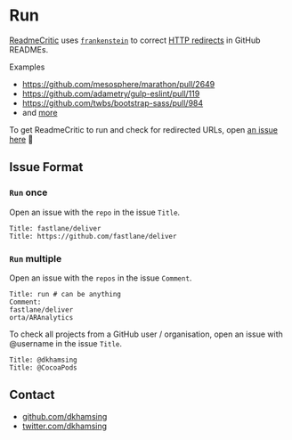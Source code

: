 # Run

[ReadmeCritic](https://github.com/pulls?utf8=✓&q=is%3Amerged+is%3Apr+author%3AReadmeCritic) uses [`frankenstein`](https://github.com/dkhamsing/frankenstein) to correct [HTTP redirects](https://en.wikipedia.org/wiki/URL_redirection) in GitHub READMEs.

Examples

- https://github.com/mesosphere/marathon/pull/2649
- https://github.com/adametry/gulp-eslint/pull/119
- https://github.com/twbs/bootstrap-sass/pull/984
- and [more](https://github.com/pulls?utf8=✓&q=is%3Amerged+is%3Apr+author%3AReadmeCritic)

To get ReadmeCritic to run and check for redirected URLs, open [an issue here](https://github.com/ReadmeCritic/Run/issues/new) :runner: 

## Issue Format

### `Run` once

Open an issue with the `repo` in the issue `Title`.

```
Title: fastlane/deliver
Title: https://github.com/fastlane/deliver
```

### `Run` multiple

Open an issue with the `repos` in the issue `Comment`.

```shell
Title: run # can be anything
Comment: 
fastlane/deliver
orta/ARAnalytics
```

To check all projects from a GitHub user / organisation, open an issue with @username in the issue `Title`.

```
Title: @dkhamsing
Title: @CocoaPods
```

## Contact

- [github.com/dkhamsing](https://github.com/dkhamsing)
- [twitter.com/dkhamsing](https://twitter.com/dkhamsing)
